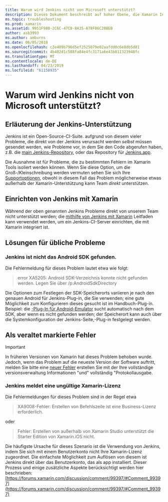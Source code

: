 ```yaml
---
title: Warum wird Jenkins nicht von Microsoft unterstützt?
description: Dieses Dokument beschreibt auf hoher Ebene, die Xamarin Interaktion mit dem Jenkins-CI-System. Darüber hinaus werden einige allgemeine Probleme, die bei der Arbeit mit Jenkins erläutert.
ms.topic: troubleshooting
ms.prod: xamarin
ms.assetid: 9951F980-2C6C-47C0-8A35-A78F06C20BEB
author: asb3993
ms.author: amburns
ms.date: 06/05/2018
ms.openlocfilehash: c2e409b796d5ef2525079e02aafdd0c6e8db5d81
ms.sourcegitcommit: 4b402d1c508fa84e4fc3171a6e43b811323948fc
ms.translationtype: MT
ms.contentlocale: de-DE
ms.lasthandoff: 04/23/2019
ms.locfileid: "61158935"
---
```

# <a name="why-isnt-jenkins-supported-by-microsoft"></a>Warum wird Jenkins nicht von Microsoft unterstützt?

## <a name="jenkins-support-explanation"></a>Erläuterung der Jenkins-Unterstützung

Jenkins ist ein Open-Source-CI-Suite. aufgrund von diesem vieler Probleme, die direkt von der Jenkins verursacht werden *selbst* müssen gesendet werden, wie Probleme vor, in dem Sie den Code abgerufen haben, z.B. die [main Jenkins-Repository](https://github.com/jenkinsci/jenkins), oder das Repository für [ Jenkins.app](https://github.com/stisti/jenkins-app).

Die Ausnahme ist für Probleme, die zu bestimmten Fehlern im Xamarin Tools isoliert werden können. Wenn Sie diese Option, um die Groß-/Kleinschreibung werden vermuten sehen Sie sich Ihre [Supportoptionen](~/cross-platform/troubleshooting/support-options.md), obwohl in diesem Fall das Problem möglicherweise etwas außerhalb der Xamarin-Unterstützung kann Team *direkt* unterstützen.

## <a name="setup-jenkins-with-xamarin"></a>Einrichten von Jenkins mit Xamarin

Während der oben genannten Jenkins Probleme direkt von unserem Team nicht unterstützt werden; die [mithilfe von Jenkins mit Xamarin](~/tools/ci/jenkins-walkthrough.md) Leitfaden kann verwendet werden, um ein Jenkins-CI-Server einrichten, die mit Xamarin integriert ist. 

## <a name="fixes-for-common-issues"></a>Lösungen für übliche Probleme

### <a name="jenkins-is-unable-to-find-the-android-sdk"></a>Jenkins ist nicht das Android SDK gefunden.

Die Fehlermeldung für dieses Problem lautet etwa wie folgt:

> error XA5205: Android SDK-Verzeichnis konnte nicht gefunden werden. Legen Sie über /p:AndroidSdkDirectory

Die Optionen zum Festlegen der SDK-Speicherorts variieren je nach den genauen Android für Jenkins-Plug-in, die Sie verwenden; eine gute Möglichkeit zum Konfigurieren dieses gesucht ist im Handbuch-Plug-in. Beispiel: die [-Plug-In für Android-Emulator](https://wiki.jenkins-ci.org/display/JENKINS/Android+Emulator+Plugin#AndroidEmulatorPlugin-Systemconfiguration) sucht automatisch nach dem SDK, aber wenn es nicht gefunden werden; der Speicherort kann auch über die Systemkonfiguration der Jenkins-Seite,-Plug-in festgelegt werden. 


## <a name="deprecated-errors"></a>Als veraltet markierte Fehler

> [!IMPORTANT]
> In früheren Versionen von Xamarin hat dieses Problem behoben wurde. Jedoch, wenn das Problem auf die neueste Version der Software auftritt, melden Sie bitte eine [neuer Fehler](~/cross-platform/troubleshooting/questions/howto-file-bug.md) erstellen Sie mit der Ihre vollständige versionsverwaltung Informationen "und" vollständig "Protokollausgabe.



### <a name="jenkins-reports-an-invalid-xamarin-license"></a>Jenkins meldet eine ungültige Xamarin-Lizenz
Die Fehlermeldungen für dieses Problem sind in der Regel etwa

> XA9008-Fehler: Erstellen von Befehlszeile ist eine Business-Lizenz erforderlich.

oder

> Fehler: Erstellen von außerhalb von Xamarin Studio unterstützt die Starter Edition von Xamarin.iOS nicht. 

Die häufigste Ursache für dieses Szenario ist die Verwendung von Jenkins, indem Sie sich mit einem Benutzerkonto nicht Ihre Xamarin-Lizenz zugeordnet. Die einfachste Möglichkeit zum Auflösen von diesem ist Jenkins direkt über das Benutzerkonto, das als app installiert. Dieser Prozess und einige zusätzliche Aspekte berücksichtigt werden hier beschrieben: [https://forums.xamarin.com/discussion/comment/99397/#Comment_99397](https://forums.xamarin.com/discussion/comment/99397/#Comment_99397)
